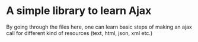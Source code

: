 A simple library to learn Ajax
==============================

By going through the files here, one can learn basic steps
of making an ajax call for different kind of resources (text, html, json, xml etc.)
